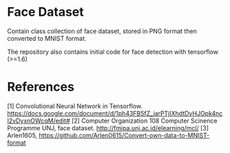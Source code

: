 # Face Dataset
Contain class collection of face dataset, stored in PNG format then converted to MNIST format. 

The repository also contains initial code for face detection with tensorflow (>=1.6)

# References
[1] Convolutional Neural Network in Tensorflow. https://docs.google.com/document/d/1ph43FB5fZ_iarPTjIXhdtDvHJOpk4ncI2vDyxnOWcqM/edit#
[2] Computer Organization 108 Computer Scinence Programme UNJ, face dataset. http://fmipa.unj.ac.id/elearning/mcl/
[3] Arlen1605, https://github.com/Arlen0615/Convert-own-data-to-MNIST-format



